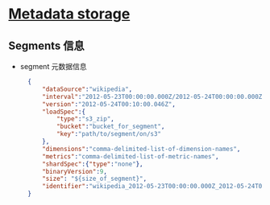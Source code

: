 # [Metadata storage](https://druid.apache.org/docs/latest/dependencies/metadata-storage.html)

## Segments 信息

- segment 元数据信息
  ```json
    {
        "dataSource":"wikipedia",
        "interval":"2012-05-23T00:00:00.000Z/2012-05-24T00:00:00.000Z",
        "version":"2012-05-24T00:10:00.046Z",
        "loadSpec":{
            "type":"s3_zip",
            "bucket":"bucket_for_segment",
            "key":"path/to/segment/on/s3"
        },
        "dimensions":"comma-delimited-list-of-dimension-names",
        "metrics":"comma-delimited-list-of-metric-names",
        "shardSpec":{"type":"none"},
        "binaryVersion":9,
        "size": "${size_of_segment}",
        "identifier":"wikipedia_2012-05-23T00:00:00.000Z_2012-05-24T00:00:00.000Z_2012-05-23T00:10:00.046Z"
    }
  ```